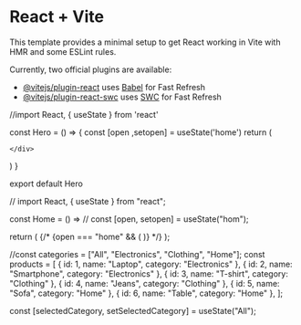 # React + Vite

This template provides a minimal setup to get React working in Vite with HMR and some ESLint rules.

Currently, two official plugins are available:

- [@vitejs/plugin-react](https://github.com/vitejs/vite-plugin-react/blob/main/packages/plugin-react/README.md) uses [Babel](https://babeljs.io/) for Fast Refresh
- [@vitejs/plugin-react-swc](https://github.com/vitejs/vite-plugin-react-swc) uses [SWC](https://swc.rs/) for Fast Refresh




//import React, { useState } from 'react'

const Hero = () => {
  const [open ,setopen] = useState('home')
  return (
    <!-- <div className='bg- h-[85vh]'> -->
      <!-- <h1>hero</h1> -->

    </div>
  )
}

export default Hero


// import React, { useState } from "react";

const Home = () => 
//   const [open, setopen] = useState("hom");

  return (
    <!-- <div> -->
      {/* {open === "home" && (
        <!-- <div>
          <h1>Home</h1>
          <h1>hhh</h1>
        </div> -->
      )} */}
      <!-- <h1>Home</h1>
    </div> -->
  );




  //const categories = ["All", "Electronics", "Clothing", "Home"];
  const products = [
    { id: 1, name: "Laptop", category: "Electronics" },
    { id: 2, name: "Smartphone", category: "Electronics" },
    { id: 3, name: "T-shirt", category: "Clothing" },
    { id: 4, name: "Jeans", category: "Clothing" },
    { id: 5, name: "Sofa", category: "Home" },
    { id: 6, name: "Table", category: "Home" },
  ];

  const [selectedCategory, setSelectedCategory] = useState("All");